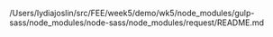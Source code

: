 /Users/lydiajoslin/src/FEE/week5/demo/wk5/node_modules/gulp-sass/node_modules/node-sass/node_modules/request/README.md